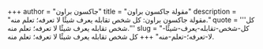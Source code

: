 +++
author = "جاكسون براون"
title = "مقولة جاكسون براون"
description = "مقولة جاكسون براون: كل شخص تقابله يعرف شيئًا لا تعرفه؛ تعلم منه."
quote = '''كل شخص تقابله يعرف شيئًا لا تعرفه؛ تعلم منه.''' 
slug = "كل-شخص-تقابله-يعرف-شيئًا-لا-تعرفه؛-تعلم-منه"
+++
كل شخص تقابله يعرف شيئًا لا تعرفه؛ تعلم منه.
